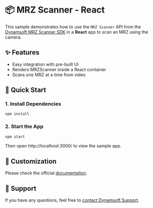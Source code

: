 # 📦 MRZ Scanner - React

This sample demonstrates how to use the `MRZ Scanner` API from the [Dynamsoft MRZ Scanner SDK](https://www.dynamsoft.com/use-cases/mrz-scanner/) in a **React** app to scan an MRZ using the camera.

## ✨ Features

- Easy integration with pre-built UI
- Renders MRZScanner inside a React container
- Scans one MRZ at a time from video

## 🚀 Quick Start

### 1. Install Dependencies

```bash
npm install
```

### 2. Start the App

```bash
npm start
```

Then open http://localhost:3000/ to view the sample app.

## 📌 Customization

Please check the official [documentation](https://www.dynamsoft.com/mrz-scanner/docs/web/guides/mrz-scanner-customization.html).

## 📄 Support

If you have any questions, feel free to [contact Dynamsoft Support](https://www.dynamsoft.com/company/contact?utm_source=sampleReadme).